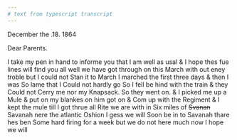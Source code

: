 ```yaml
---
# text from typescript transcript
---
```

December the .18. 1864

Dear Parents.

I take my pen in hand to informe you that I am well as usal & I hope thes fue lines will find you all well we have got through on this March with out eney troble but I could not Stan it to March I marched the first three days & then I was So lame that I Could not hardly go So I fell be hind with the train & they Could not Cerry me nor my Knapsack. So they went on. & I picked me up a Mule & put on my blankes on him got on & Com up with the Regiment & I kept the mule till I got thrue all Rite  we are with in Six miles of ~~Svanan~~ Savanah nere the atlantic Oshion I gess we will Soon be in to Savanah thare hes ben Some hard firing for a week but we do not here much now I hope we will